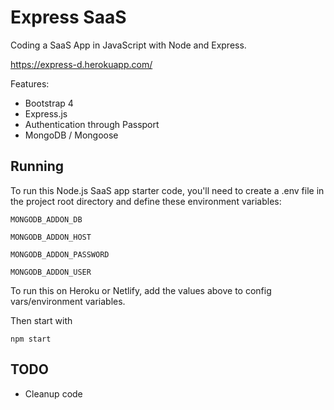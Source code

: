 # Express SaaS

Coding a SaaS App in JavaScript with Node and Express.

https://express-d.herokuapp.com/

Features:

- Bootstrap 4
- Express.js
- Authentication through Passport
- MongoDB / Mongoose

## Running

To run this Node.js SaaS app starter code, you'll need to create a .env file in the project root directory and define these environment variables:

```
MONGODB_ADDON_DB

MONGODB_ADDON_HOST

MONGODB_ADDON_PASSWORD

MONGODB_ADDON_USER
```

To run this on Heroku or Netlify, add the values above to config vars/environment variables.

Then start with

```
npm start
```

## TODO

- Cleanup code
